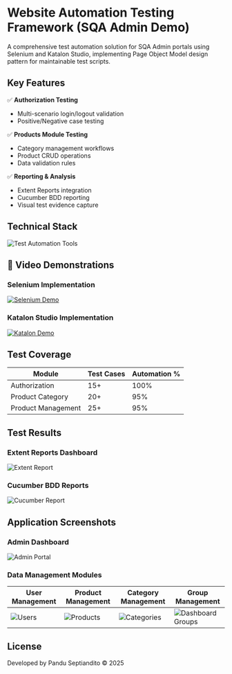 # Website Automation Testing Framework (SQA Admin Demo)

A comprehensive test automation solution for SQA Admin portals using Selenium and Katalon Studio, implementing Page Object Model design pattern for maintainable test scripts.

## Key Features
✅ **Authorization Testing**  
- Multi-scenario login/logout validation  
- Positive/Negative case testing  

✅ **Products Module Testing**  
- Category management workflows  
- Product CRUD operations  
- Data validation rules  

✅ **Reporting & Analysis**  
- Extent Reports integration  
- Cucumber BDD reporting  
- Visual test evidence capture  

## Technical Stack
![Test Automation Tools](https://github.com/user-attachments/assets/111446b4-9873-4caf-a15d-92f410dc5aac)

## 🎥 Video Demonstrations
### Selenium Implementation
[![Selenium Demo](https://img.youtube.com/vi/VIDEO_ID/0.jpg)](https://drive.google.com/file/d/1FrcK3dM7GQ3mMsfc1fV32Pi8_1HdUdcF/view)

### Katalon Studio Implementation  
[![Katalon Demo](https://img.youtube.com/vi/VIDEO_ID/0.jpg)](https://drive.google.com/file/d/1kFQ7hNKigKGu2HnpWzD-k54z2Kke8Rsd/view)

## Test Coverage
| Module           | Test Cases | Automation % |
|------------------|------------|--------------|
| Authorization    | 15+        | 100%         |
| Product Category | 20+        | 95%          |
| Product Management | 25+      | 95%          |

## Test Results
### Extent Reports Dashboard
![Extent Report](https://github.com/user-attachments/assets/fa70b786-d089-4615-bf16-e63bfa66df01)

### Cucumber BDD Reports
![Cucumber Report](https://github.com/user-attachments/assets/ea1417f1-cfb4-4c8c-99b9-56f6558918cd)

## Application Screenshots
### Admin Dashboard
![Admin Portal](https://github.com/user-attachments/assets/37849ad7-3e66-4aae-8096-c450c4228bf1)

### Data Management Modules
| User Management | Product Management | Category Management | Group Management |
|-----------------|--------------------|---------------------|------------------|
| ![Users](https://github.com/user-attachments/assets/7eacebc5-4074-4b5f-ae5c-a43185d4067f) | ![Products](https://github.com/user-attachments/assets/2576e24c-c493-450a-a0c4-c3e3e318bdae) | ![Categories](https://github.com/user-attachments/assets/88cb2e99-8ad2-494a-977b-a9551a99f351) | ![Dashboard Groups](https://github.com/user-attachments/assets/540219a5-f5d3-46f2-9313-b42c68aed3b6) |

## License
Developed by Pandu Septiandito © 2025

